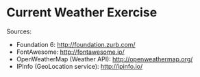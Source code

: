 # Current Weather Exercise

Sources:

- Foundation 6: http://foundation.zurb.com/
- FontAwesome: http://fontawesome.io/
- OpenWeatherMap (Weather API): http://openweathermap.org/
- IPInfo (GeoLocation service): http://ipinfo.io/

